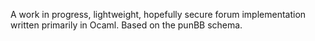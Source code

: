 A work in progress, lightweight, hopefully secure forum implementation written primarily in Ocaml. Based on the punBB schema. 
